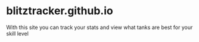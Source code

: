 # blitztracker.github.io
With this site you can track your stats and view what tanks are best for your skill level
